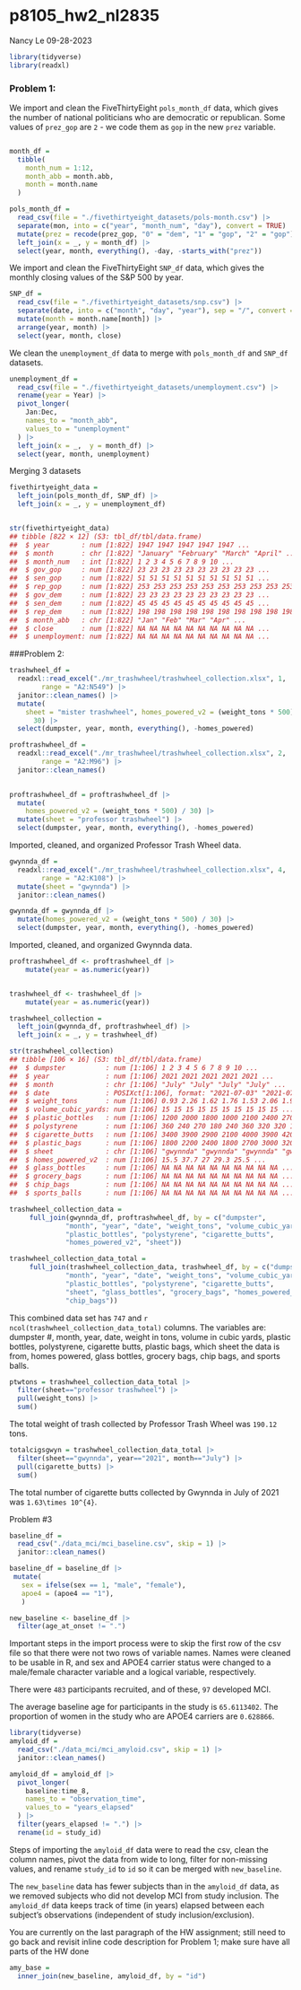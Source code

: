 p8105_hw2_nl2835
================
Nancy Le
09-28-2023

``` r
library(tidyverse)
library(readxl)
```

### Problem 1:

We import and clean the FiveThirtyEight `pols_month_df` data, which
gives the number of national politicians who are democratic or
republican. Some values of `prez_gop` are `2` - we code them as `gop` in
the new `prez` variable.

``` r

month_df = 
  tibble(
    month_num = 1:12,
    month_abb = month.abb,
    month = month.name
  )

pols_month_df = 
  read_csv(file = "./fivethirtyeight_datasets/pols-month.csv") |> 
  separate(mon, into = c("year", "month_num", "day"), convert = TRUE) |> 
  mutate(prez = recode(prez_gop, "0" = "dem", "1" = "gop", "2" = "gop")) |>
  left_join(x = _, y = month_df) |> 
  select(year, month, everything(), -day, -starts_with("prez")) 
```

We import and clean the FiveThirtyEight `SNP_df` data, which gives the
monthly closing values of the S&P 500 by year.

``` r
SNP_df = 
  read_csv(file = "./fivethirtyeight_datasets/snp.csv") |> 
  separate(date, into = c("month", "day", "year"), sep = "/", convert = TRUE) |> 
  mutate(month = month.name[month]) |> 
  arrange(year, month) |> 
  select(year, month, close)
```

We clean the `unemployment_df` data to merge with `pols_month_df` and
`SNP_df` datasets.

``` r
unemployment_df = 
  read_csv(file = "./fivethirtyeight_datasets/unemployment.csv") |> 
  rename(year = Year) |> 
  pivot_longer(
    Jan:Dec,
    names_to = "month_abb",
    values_to = "unemployment"
  ) |> 
  left_join(x = _,  y = month_df) |> 
  select(year, month, unemployment)
```

Merging 3 datasets

``` r
fivethirtyeight_data = 
  left_join(pols_month_df, SNP_df) |> 
  left_join(x = _, y = unemployment_df)


str(fivethirtyeight_data)
## tibble [822 × 12] (S3: tbl_df/tbl/data.frame)
##  $ year        : num [1:822] 1947 1947 1947 1947 1947 ...
##  $ month       : chr [1:822] "January" "February" "March" "April" ...
##  $ month_num   : int [1:822] 1 2 3 4 5 6 7 8 9 10 ...
##  $ gov_gop     : num [1:822] 23 23 23 23 23 23 23 23 23 23 ...
##  $ sen_gop     : num [1:822] 51 51 51 51 51 51 51 51 51 51 ...
##  $ rep_gop     : num [1:822] 253 253 253 253 253 253 253 253 253 253 ...
##  $ gov_dem     : num [1:822] 23 23 23 23 23 23 23 23 23 23 ...
##  $ sen_dem     : num [1:822] 45 45 45 45 45 45 45 45 45 45 ...
##  $ rep_dem     : num [1:822] 198 198 198 198 198 198 198 198 198 198 ...
##  $ month_abb   : chr [1:822] "Jan" "Feb" "Mar" "Apr" ...
##  $ close       : num [1:822] NA NA NA NA NA NA NA NA NA NA ...
##  $ unemployment: num [1:822] NA NA NA NA NA NA NA NA NA NA ...
```

\###Problem 2:

``` r
trashwheel_df = 
  readxl::read_excel("./mr_trashwheel/trashwheel_collection.xlsx", 1,
        range = "A2:N549") |> 
  janitor::clean_names() |> 
  mutate(
    sheet = "mister trashwheel", homes_powered_v2 = (weight_tons * 500) / 
      30) |> 
  select(dumpster, year, month, everything(), -homes_powered)
```

``` r
proftrashwheel_df = 
  readxl::read_excel("./mr_trashwheel/trashwheel_collection.xlsx", 2,
        range = "A2:M96") |> 
  janitor::clean_names()
  

proftrashwheel_df = proftrashwheel_df |> 
  mutate(
    homes_powered_v2 = (weight_tons * 500) / 30) |> 
  mutate(sheet = "professor trashwheel") |> 
  select(dumpster, year, month, everything(), -homes_powered)
```

Imported, cleaned, and organized Professor Trash Wheel data.

``` r
gwynnda_df = 
  readxl::read_excel("./mr_trashwheel/trashwheel_collection.xlsx", 4,
        range = "A2:K108") |> 
  mutate(sheet = "gwynnda") |> 
  janitor::clean_names()

gwynnda_df = gwynnda_df |> 
  mutate(homes_powered_v2 = (weight_tons * 500) / 30) |> 
  select(dumpster, year, month, everything(), -homes_powered)
```

Imported, cleaned, and organized Gwynnda data.

``` r
proftrashwheel_df <- proftrashwheel_df |>   
    mutate(year = as.numeric(year))


trashwheel_df <- trashwheel_df |>   
    mutate(year = as.numeric(year))
```

``` r
trashwheel_collection = 
  left_join(gwynnda_df, proftrashwheel_df) |>
  left_join(x = _, y = trashwheel_df)

str(trashwheel_collection)
## tibble [106 × 16] (S3: tbl_df/tbl/data.frame)
##  $ dumpster          : num [1:106] 1 2 3 4 5 6 7 8 9 10 ...
##  $ year              : num [1:106] 2021 2021 2021 2021 2021 ...
##  $ month             : chr [1:106] "July" "July" "July" "July" ...
##  $ date              : POSIXct[1:106], format: "2021-07-03" "2021-07-07" ...
##  $ weight_tons       : num [1:106] 0.93 2.26 1.62 1.76 1.53 2.06 1.9 2.16 2.6 3.21 ...
##  $ volume_cubic_yards: num [1:106] 15 15 15 15 15 15 15 15 15 15 ...
##  $ plastic_bottles   : num [1:106] 1200 2000 1800 1000 2100 2400 2700 3000 980 240 ...
##  $ polystyrene       : num [1:106] 360 240 270 180 240 360 320 320 180 42 ...
##  $ cigarette_butts   : num [1:106] 3400 3900 2900 2100 4000 3900 4200 4000 1800 400 ...
##  $ plastic_bags      : num [1:106] 1800 2200 2400 1800 2700 3000 3200 3600 1000 360 ...
##  $ sheet             : chr [1:106] "gwynnda" "gwynnda" "gwynnda" "gwynnda" ...
##  $ homes_powered_v2  : num [1:106] 15.5 37.7 27 29.3 25.5 ...
##  $ glass_bottles     : num [1:106] NA NA NA NA NA NA NA NA NA NA ...
##  $ grocery_bags      : num [1:106] NA NA NA NA NA NA NA NA NA NA ...
##  $ chip_bags         : num [1:106] NA NA NA NA NA NA NA NA NA NA ...
##  $ sports_balls      : num [1:106] NA NA NA NA NA NA NA NA NA NA ...
```

``` r
trashwheel_collection_data =  
     full_join(gwynnda_df, proftrashwheel_df, by = c("dumpster",
              "month", "year", "date", "weight_tons", "volume_cubic_yards", 
              "plastic_bottles", "polystyrene", "cigarette_butts",
              "homes_powered_v2", "sheet"))
```

``` r
trashwheel_collection_data_total = 
     full_join(trashwheel_collection_data, trashwheel_df, by = c("dumpster",
              "month", "year", "date", "weight_tons", "volume_cubic_yards", 
              "plastic_bottles", "polystyrene", "cigarette_butts", 
              "sheet", "glass_bottles", "grocery_bags", "homes_powered_v2",
              "chip_bags"))
```

This combined data set has `747` and
`r ncol(trashwheel_collection_data_total)` columns. The variables are:
dumpster \#, month, year, date, weight in tons, volume in cubic yards,
plastic bottles, polystyrene, cigarette butts, plastic bags, which sheet
the data is from, homes powered, glass bottles, grocery bags, chip bags,
and sports balls.

``` r
ptwtons = trashwheel_collection_data_total |> 
  filter(sheet=="professor trashwheel") |> 
  pull(weight_tons) |> 
  sum() 
```

The total weight of trash collected by Professor Trash Wheel was
`190.12` tons.

``` r
totalcigsgwyn = trashwheel_collection_data_total |> 
  filter(sheet=="gwynnda", year=="2021", month=="July") |> 
  pull(cigarette_butts) |> 
  sum() 
```

The total number of cigarette butts collected by Gwynnda in July of 2021
was `1.63\times 10^{4}`.

Problem \#3

``` r
baseline_df = 
  read_csv("./data_mci/mci_baseline.csv", skip = 1) |> 
  janitor::clean_names() 
```

``` r
baseline_df = baseline_df |> 
 mutate(
   sex = ifelse(sex == 1, "male", "female"),
   apoe4 = (apoe4 == "1"),
   )
```

``` r
new_baseline <- baseline_df |> 
  filter(age_at_onset != ".")
```

Important steps in the import process were to skip the first row of the
csv file so that there were not two rows of variable names. Names were
cleaned to be usable in R, and sex and APOE4 carrier status were changed
to a male/female character variable and a logical variable,
respectively.

There were `483` participants recruited, and of these, `97` developed
MCI.

The average baseline age for participants in the study is `65.6113402`.
The proportion of women in the study who are APOE4 carriers are
`0.628866`.

``` r
library(tidyverse)
amyloid_df = 
  read_csv("./data_mci/mci_amyloid.csv", skip = 1) |> 
  janitor::clean_names() 
```

``` r
amyloid_df = amyloid_df |> 
  pivot_longer(
    baseline:time_8,
    names_to = "observation_time",
    values_to = "years_elapsed"
  ) |> 
  filter(years_elapsed != ".") |> 
  rename(id = study_id)
```

Steps of importing the `amyloid_df` data were to read the csv, clean the
column names, pivot the data from wide to long, filter for non-missing
values, and rename `study_id` to `id` so it can be merged with
`new_baseline`.

The `new_baseline` data has fewer subjects than in the `amyloid_df`
data, as we removed subjects who did not develop MCI from study
inclusion. The `amyloid_df` data keeps track of time (in years) elapsed
between each subject’s observations (independent of study
inclusion/exclusion).

You are currently on the last paragraph of the HW assignment; still need
to go back and revisit inline code description for Problem 1; make sure
have all parts of the HW done

``` r
amy_base = 
  inner_join(new_baseline, amyloid_df, by = "id")
```
